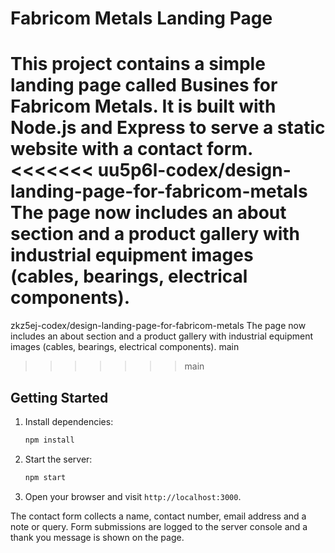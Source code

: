 # Fabricom Metals Landing Page

This project contains a simple landing page called **Busines** for Fabricom Metals.
It is built with Node.js and Express to serve a static website with a contact form.
<<<<<<< uu5p6l-codex/design-landing-page-for-fabricom-metals
The page now includes an about section and a product gallery with industrial
equipment images (cables, bearings, electrical components).
=======
zkz5ej-codex/design-landing-page-for-fabricom-metals
The page now includes an about section and a product gallery with industrial
equipment images (cables, bearings, electrical components).
 main
>>>>>>> main

## Getting Started

1. Install dependencies:
   ```bash
   npm install
   ```
2. Start the server:
   ```bash
   npm start
   ```
3. Open your browser and visit `http://localhost:3000`.

The contact form collects a name, contact number, email address and a note or query.
Form submissions are logged to the server console and a thank you message is shown
on the page.


